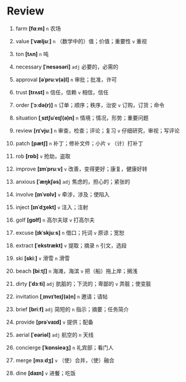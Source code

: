 # Review
1. farm **[fɑːm]** `n` 农场

2. value **[ˈvæljuː]** `n` （数学中的）值；价值；重要性 `v` 重视

3. ton **[tʌn]** `n` 吨

4. necessary **[ˈnesəsəri]** `adj` 必要的，必需的

5. approval **[əˈpruːv(ə)l]** `n` 审批；批准，许可

6. trust **[trʌst]** `n` 信任，信赖 `v` 相信，信任

7. order **[ˈɔːdə(r)]** `n` 订单；顺序；秩序，治安 `v` 订购，订货；命令

8. situation **[ˌsɪtʃuˈeɪʃ(ə)n]** `n` 情境；情况，形势；重要问题

9. review **[rɪˈvjuː]** `n` 审查，检查；评论；复习 `v` 仔细研究，审视；写评论

10. patch **[pætʃ]** `n` 补丁；修补文件；小片 `v` （计）打补丁

11. rob **[rɒb]** `v` 抢劫，盗取

12. improve **[ɪmˈpruːv]** `v` 改善，变得更好；康复，健康好转

13. anxious **[ˈæŋkʃəs]** `adj` 焦虑的，担心的；紧张的

14. involve **[ɪnˈvɒlv]** `v` 牵涉，涉及；使陷入

15. inject **[ɪnˈdʒekt]** `v` 注入；注射

16. golf **[ɡɒlf]** `n` 高尔夫球 `v` 打高尔夫

17. excuse **[ɪkˈskjuːs]** `n` 借口；托词 `v` 原谅；宽恕

18. extract **[ˈekstrækt]** `v` 提取；摘录 `n` 引文，选段

19. ski **[skiː]** `v` 滑雪 `n` 滑雪

20. beach **[biːtʃ]** `n` 海滩，海滨 `v` 把（船）拖上岸；搁浅

21. dirty **[ˈdɜːti]** `adj` 肮脏的；下流的；卑鄙的 `v` 弄脏；使变脏

22. invitation **[ˌɪnvɪˈteɪʃ(ə)n]** `n` 邀请；请帖

23. brief **[briːf]** `adj` 简短的 `n` 指示；摘要；任务简介

24. provide **[prəˈvaɪd]** `v` 提供；配备

25. aerial **[ˈeəriəl]** `adj` 航空的 `n` 天线

26. concierge **[ˈkɒnsieəʒ]** `n` 礼宾部；看门人

27. merge **[mɜːdʒ]** `v` （使）合并，（使）融合

28. dine **[daɪn]** `v` 进餐；吃饭

